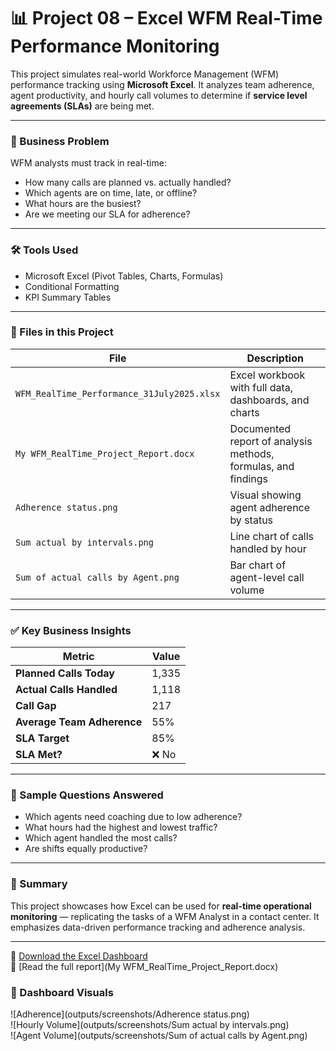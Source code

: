 # 📊 Project 08 – Excel WFM Real-Time Performance Monitoring

This project simulates real-world Workforce Management (WFM) performance tracking using **Microsoft Excel**. It analyzes team adherence, agent productivity, and hourly call volumes to determine if **service level agreements (SLAs)** are being met.

---

### 🧠 Business Problem

WFM analysts must track in real-time:
- How many calls are planned vs. actually handled?
- Which agents are on time, late, or offline?
- What hours are the busiest?
- Are we meeting our SLA for adherence?

---

### 🛠️ Tools Used
- Microsoft Excel (Pivot Tables, Charts, Formulas)
- Conditional Formatting
- KPI Summary Tables

---

### 📁 Files in this Project
| File | Description |
|------|-------------|
| `WFM_RealTime_Performance_31July2025.xlsx` | Excel workbook with full data, dashboards, and charts |
| `My WFM_RealTime_Project_Report.docx` | Documented report of analysis methods, formulas, and findings |
| `Adherence status.png` | Visual showing agent adherence by status |
| `Sum actual by intervals.png` | Line chart of calls handled by hour |
| `Sum of actual calls by Agent.png` | Bar chart of agent-level call volume |

---

### ✅ Key Business Insights

| Metric | Value |
|--------|-------|
| **Planned Calls Today** | 1,335 |
| **Actual Calls Handled** | 1,118 |
| **Call Gap** | 217 |
| **Average Team Adherence** | 55% |
| **SLA Target** | 85% |
| **SLA Met?** | ❌ No |

---

### 📌 Sample Questions Answered

- Which agents need coaching due to low adherence?
- What hours had the highest and lowest traffic?
- Which agent handled the most calls?
- Are shifts equally productive?

---

### 🧾 Summary

This project showcases how Excel can be used for **real-time operational monitoring** — replicating the tasks of a WFM Analyst in a contact center. It emphasizes data-driven performance tracking and adherence analysis.

---

📄 [Download the Excel Dashboard](WFM_RealTime_Performance_31July2025.xlsx)  
📘 [Read the full report](My WFM_RealTime_Project_Report.docx)  

### 📸 Dashboard Visuals

![Adherence](outputs/screenshots/Adherence status.png)  
![Hourly Volume](outputs/screenshots/Sum actual by intervals.png)  
![Agent Volume](outputs/screenshots/Sum of actual calls by Agent.png)
